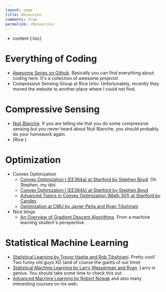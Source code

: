 ```yaml
---
layout: page
title: Resources
comments: true
permalink: /Resources/
---
```


* content
{:toc}

Everything of Coding
====================================
- [Awesome Series on Github]("https://github.com/sindresorhus/awesome"). Basically you can find everything about coding here. It's a collection of awesome projects!
- Compressive Sensing Group at Rice Univ. Unfortunately, recently they moved the website to another place where I could not find.

Compressive Sensing
=====================================
- [Nuit Blanche]("http://nuit-blanche.blogspot.com/"). If you are telling me that you do some compressive sensing but you never heard about Nuit Blanche, you should probably do your homework again.
- [Rice ]

Optimization
================================

- Convex Optimization
    + [Convex Optimization I (EE364a) at Stanford by Stephen Boyd]("http://stanford.edu/class/ee364a/"). Oh Stephen, my idol.
    + [Convex Optimization I (EE364b) at Stanford by Stephen Boyd]("http://stanford.edu/class/ee364b/")
    + [Advanced Topics in Convex Optimization (Math 301) at Stanford by Candes]("http://statweb.stanford.edu/~candes/math301/")
    + [Optimization at CMU by Javier Peña and Ryan Tibshirani]("http://www.stat.cmu.edu/~ryantibs/convexopt/")
- Nice blogs
    + [An Overview of Gradient Descent Algorithms]("http://sebastianruder.com/optimizing-gradient-descent/index.html"). From a machine learning student's perspective.


Statistical Machine Learning
====================================

- [Statistical Learning by Trevor Hastie and Rob Tibshirani]("http://online.stanford.edu/course/statistical-learning-winter-2014"). Pretty cool! Two funny old guys XD (and of course the giants of our time)
- [Statistical Machine Learning by Larry Wasserman and Ryan]("http://www.stat.cmu.edu/~larry/=sml/"). Larry is genius. You should take some time to check this out.
- [Advanced Machine Learning by Robert Nowak]("http://nowak.ece.wisc.edu/cs761/") and also many interesting courses on his web.



